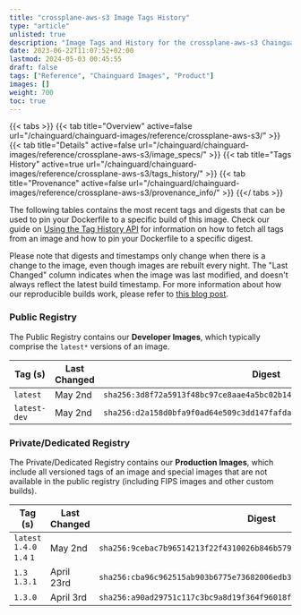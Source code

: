 ```yaml
---
title: "crossplane-aws-s3 Image Tags History"
type: "article"
unlisted: true
description: "Image Tags and History for the crossplane-aws-s3 Chainguard Image"
date: 2023-06-22T11:07:52+02:00
lastmod: 2024-05-03 00:45:55
draft: false
tags: ["Reference", "Chainguard Images", "Product"]
images: []
weight: 700
toc: true
---
```


{{< tabs >}}
{{< tab title="Overview" active=false url="/chainguard/chainguard-images/reference/crossplane-aws-s3/" >}}
{{< tab title="Details" active=false url="/chainguard/chainguard-images/reference/crossplane-aws-s3/image_specs/" >}}
{{< tab title="Tags History" active=true url="/chainguard/chainguard-images/reference/crossplane-aws-s3/tags_history/" >}}
{{< tab title="Provenance" active=false url="/chainguard/chainguard-images/reference/crossplane-aws-s3/provenance_info/" >}}
{{</ tabs >}}

The following tables contains the most recent tags and digests that can be used to pin your Dockerfile to a specific build of this image. Check our guide on [Using the Tag History API](/chainguard/chainguard-images/using-the-tag-history-api/) for information on how to fetch all tags from an image and how to pin your Dockerfile to a specific digest.

Please note that digests and timestamps only change when there is a change to the image, even though images are rebuilt every night. The "Last Changed" column indicates when the image was last modified, and doesn't always reflect the latest build timestamp. For more information about how our reproducible builds work, please refer to [this blog post](https://www.chainguard.dev/unchained/reproducing-chainguards-reproducible-image-builds).

### Public Registry
The Public Registry contains our **Developer Images**, which typically comprise the `latest*` versions of an image.

| Tag (s)       | Last Changed | Digest                                                                    |
|---------------|--------------|---------------------------------------------------------------------------|
|  `latest`     | May 2nd      | `sha256:3d8f72a5913f48bc97ce8aae4a5bc02b1474a0ee152df98ac8bcbbd985afb7e2` |
|  `latest-dev` | May 2nd      | `sha256:d2a158d0bfa9f0ad64e509c3dd147fafda93431c3e469e8c86b4e13d4a9b4fa5` |


### Private/Dedicated Registry
The Private/Dedicated Registry contains our **Production Images**, which include all versioned tags of an image and special images that are not available in the public registry (including FIPS images and other custom builds).

| Tag (s)                     | Last Changed | Digest                                                                    |
|-----------------------------|--------------|---------------------------------------------------------------------------|
|  `latest` `1.4.0` `1.4` `1` | May 2nd      | `sha256:9cebac7b96514213f22f4310026b846b5799cb23b50f7a00b34036e434ccfe41` |
|  `1.3` `1.3.1`              | April 23rd   | `sha256:cba96c962515ab903b6775e73682006edb339c0233d89ecee511bc631fa84d36` |
|  `1.3.0`                    | April 3rd    | `sha256:a90ad29751c117c3bc9a8d19f364f96018f0b6048f9cbef57a12661580d55091` |

